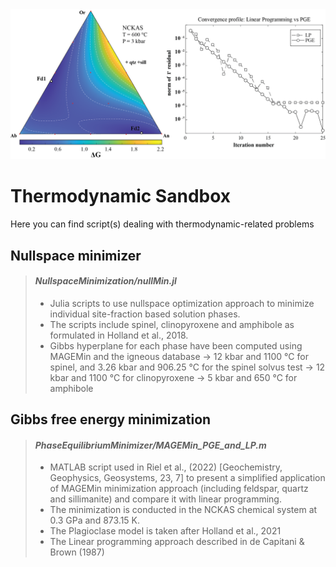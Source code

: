 <img src="./pics/Figure_LP_vs_PGE.png" alt="drawing" width="640" alt="centered image"/>

# Thermodynamic Sandbox

Here you can find script(s) dealing with thermodynamic-related problems

## Nullspace minimizer

> #### *NullspaceMinimization/nullMin.jl*
>
> - Julia scripts to use nullspace optimization approach to minimize individual site-fraction based solution phases.
> - The scripts include spinel, clinopyroxene and amphibole as formulated in Holland et al., 2018.
> - Gibbs hyperplane for each phase have been computed using MAGEMin and the igneous database 
>    -> 12 kbar and 1100 °C for spinel, and 3.26 kbar and 906.25 °C for the spinel solvus test 
>    -> 12 kbar and 1100 °C for clinopyroxene
>    -> 5 kbar and 650 °C for amphibole

## Gibbs free energy minimization

> #### *PhaseEquilibriumMinimizer/MAGEMin_PGE_and_LP.m*
>
> - MATLAB script used in Riel et al., (2022) [Geochemistry, Geophysics, Geosystems, 23, 7] to present a simplified application of MAGEMin minimization approach (including feldspar, quartz and sillimanite) and compare it with linear programming. 
> - The minimization is conducted in the NCKAS chemical system at 0.3 GPa and 873.15 K.
> - The Plagioclase model is taken after Holland et al., 2021
> - The Linear programming approach described in de Capitani & Brown (1987)

